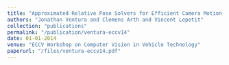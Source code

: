 ```yaml
---
title: "Approximated Relative Pose Solvers for Efficient Camera Motion Estimation"
authors: "Jonathan Ventura and Clemens Arth and Vincent Lepetit"
collection: "publications"
permalink: "/publication/ventura-eccv14"
date: 01-01-2014
venue: "ECCV Workshop on Computer Vision in Vehicle Technology"
paperurl: "/files/ventura-eccv14.pdf"
---
```

